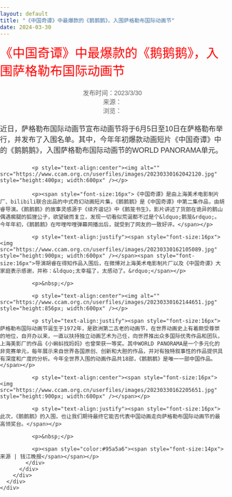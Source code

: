 ```yaml
---
layout: default  
title: "《中国奇谭》中最爆款的《鹅鹅鹅》，入围萨格勒布国际动画节" 
date: 2024-03-30  
---
```



<html>
<head>
  <style>
    /* 重置body的默认margin和padding */
    body {
      margin: 0;
      padding: 0;
      font-family: Arial, sans-serif;
      color: #333;
    }

    /* 页面的主要内容容器 */
    .content {
      padding: 20px;
      max-width: 1200px;
      margin: 0 auto; /* 居中 */
      text-align: center; /* 所有内容居中 */
    }

    /* 标题样式 */
    .title-box .title {
      font-size: 2em;
      color: red;
      margin-bottom: 20px;
    }

    /* 段落样式 */
    .content p {
      font-size: 16px;
      line-height: 1.5;
      margin: 20px 0; /* 段落上下间距 */
      max-width: 800px; /* 设置最大宽度 */
      margin-left: auto;
      margin-right: auto;
      text-align: left; /* 段落内容左对齐 */
    }

    /* 图片居中 */
    .content img {
      display: block;
      margin: 0 auto;
      max-width: 100%;
    }

    /* 强调文字样式 */
    strong {
      font-weight: bold;
    }

    /* 公告描述样式 */
    .desc {
      font-size: 14px;
      color: #666;
    }

    /* 时间与来源信息居中 */
    .desc span {
      display: block;
      text-align: center;
    }

  </style>
</head>
<body>
  <!-- 主要内容 -->
  <div class="content">
    <div id="news-dtl" class="com-mar">
      <div class="center">
        <div class="news-detail">
          <div class="news-cont">
            <div class="title-box">
              <div class="title">《中国奇谭》中最爆款的《鹅鹅鹅》，入围萨格勒布国际动画节</div>
              <div class="desc">
                <span>发布时间：2023/3/30</span>
                <span>来源：</span>
                <span>浏览：<script src="/CN/news/count.aspx?id=269"></script></span>
              </div>
            </div>
            <div class="content">
              <p><span style="font-size:16px">近日，萨格勒布国际动画节宣布动画节将于6月5日至10日在萨格勒布举行，并发布了入围名单。其中，今年年初爆款动画短片《中国奇谭》中的《鹅鹅鹅》，入围萨格勒布国际动画节的WORLD PANORAMA单元。</span></p>

              <p style="text-align:center"><img alt="" src="https://www.ccam.org.cn/userfiles/images/20230330162042120.jpg" style="height:400px; width:600px" /></p>

              <p><span style="font-size:16px">《中国奇谭》是由上海美术电影制片厂、bilibili联合出品的中式奇幻动画短片集，《鹅鹅鹅》是《中国奇谭》中第二集作品，由胡睿导演。《鹅鹅鹅》的故事灵感源于《续齐谐记》中《鹅笼书生》，影片讲述了货郎在诡异的鹅山偶遇瘸腿的狐狸公子，欲望破而复立，发现一切看似荒诞都不过是个&ldquo;鹅笼&rdquo;。今年年初，《鹅鹅鹅》在哔哩哔哩弹幕网播出后，就受到了网友的一致好评。</span></p>

              <p style="text-align:justify"><span style="font-size:16px"><img src="https://www.ccam.org.cn/userfiles/images/20230330162105089.jpg" style="height:900px; width:600px" /></span><span style="font-size:16px">导演胡睿在得知作品入围后，在微博对上海美术电影制片厂以及《中国奇谭》大家庭表示感谢，并称：&ldquo;太幸福了，太感动了。&rdquo;</span></p>

              <p>&nbsp;</p>

              <p style="text-align:center"><img alt="" src="https://www.ccam.org.cn/userfiles/images/20230330162144651.jpg" style="height:856px; width:600px" /></p>

              <p style="text-align:justify"><span style="font-size:16px">萨格勒布国际动画节诞生于1972年，是欧洲第二古老的动画节，在世界动画史上有着颇受尊崇的地位，自开办以来，一直以扶持独立动画艺术为己任，向世界推出众多国际优秀作品和团队，上海美影厂的作品《小蝌蚪找妈妈》也曾荣获一等奖。其中WORLD PANORAMA是一个多元化的非竞赛单元，每年展示来自世界各国原创、创新和大胆的作品，并对有独特叙事性的作品提供具有深度和广度的分析。今年全世界入围的动画作品共18部，《鹅鹅鹅》是唯一一部中国作品。</span></p>

              <p style="text-align:center"><span style="font-size:16px"><img src="https://www.ccam.org.cn/userfiles/images/20230330162205651.jpg" style="height:900px; width:600px" /></span></p>

              <p style="text-align:justify"><span style="font-size:16px">此次，《鹅鹅鹅》的入围，也让我们期待最终它能否代表中国动画走向萨格勒布国际动画节的最高领奖台。</span></p>

              <p>&nbsp;</p>

              <p><span style="color:#95a5a6"><span style="font-size:14px">来源 | 钱江晚报</span></span></p>
            </div>
          </div>
        </div>
      </div>
    </div>
  </div>
</body>
</html>
